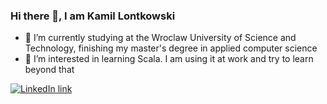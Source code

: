 ### Hi there 👋, I am Kamil Lontkowski

- 🔭 I’m currently studying at the Wroclaw University of Science and Technology, finishing my master's degree in applied computer science
- 🌱 I’m interested in learning Scala. I am using it at work and try to learn beyond that

[![LinkedIn link](https://img.shields.io/badge/-Kamil%20Lontkowski-blue?style=flat-square&logo=Linkedin&logoColor=white&link=https://www.linkedin.com/in/kamil-lontkowski/)](https://www.linkedin.com/in/kamil-lontkowski/)
